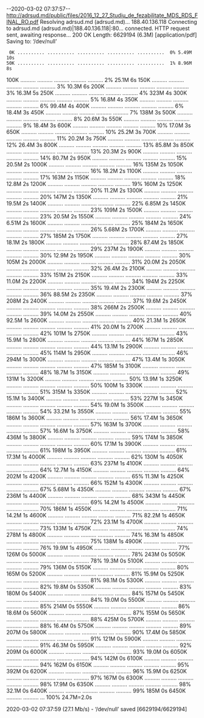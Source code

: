 --2020-03-02 07:37:57--  http://adrsud.md/public/files/2016_12_27_Studiu_de_fezabilitate_MDS_RDS_FINAL_RO.pdf
Resolving adrsud.md (adrsud.md)... 188.40.136.118
Connecting to adrsud.md (adrsud.md)|188.40.136.118|:80... connected.
HTTP request sent, awaiting response... 200 OK
Length: 6629194 (6.3M) [application/pdf]
Saving to: ‘/dev/null’

     0K .......... .......... .......... .......... ..........  0% 5.49M 10s
    50K .......... .......... .......... .......... ..........  1% 8.96M 8s
   100K .......... .......... .......... .......... ..........  2% 25.1M 6s
   150K .......... .......... .......... .......... ..........  3% 10.3M 6s
   200K .......... .......... .......... .......... ..........  3% 16.3M 5s
   250K .......... .......... .......... .......... ..........  4%  323M 4s
   300K .......... .......... .......... .......... ..........  5% 16.8M 4s
   350K .......... .......... .......... .......... ..........  6% 99.4M 4s
   400K .......... .......... .......... .......... ..........  6% 18.4M 3s
   450K .......... .......... .......... .......... ..........  7%  138M 3s
   500K .......... .......... .......... .......... ..........  8% 20.6M 3s
   550K .......... .......... .......... .......... ..........  9% 18.4M 3s
   600K .......... .......... .......... .......... .......... 10% 17.0M 3s
   650K .......... .......... .......... .......... .......... 10% 25.2M 3s
   700K .......... .......... .......... .......... .......... 11% 20.2M 3s
   750K .......... .......... .......... .......... .......... 12% 26.4M 3s
   800K .......... .......... .......... .......... .......... 13% 85.8M 3s
   850K .......... .......... .......... .......... .......... 13% 20.3M 2s
   900K .......... .......... .......... .......... .......... 14% 80.7M 2s
   950K .......... .......... .......... .......... .......... 15% 20.5M 2s
  1000K .......... .......... .......... .......... .......... 16%  135M 2s
  1050K .......... .......... .......... .......... .......... 16% 18.2M 2s
  1100K .......... .......... .......... .......... .......... 17%  163M 2s
  1150K .......... .......... .......... .......... .......... 18% 12.8M 2s
  1200K .......... .......... .......... .......... .......... 19%  160M 2s
  1250K .......... .......... .......... .......... .......... 20% 11.2M 2s
  1300K .......... .......... .......... .......... .......... 20%  147M 2s
  1350K .......... .......... .......... .......... .......... 21% 19.5M 2s
  1400K .......... .......... .......... .......... .......... 22% 6.85M 2s
  1450K .......... .......... .......... .......... .......... 23%  109M 2s
  1500K .......... .......... .......... .......... .......... 23% 20.5M 2s
  1550K .......... .......... .......... .......... .......... 24% 6.51M 2s
  1600K .......... .......... .......... .......... .......... 25%  184M 2s
  1650K .......... .......... .......... .......... .......... 26% 5.68M 2s
  1700K .......... .......... .......... .......... .......... 27%  185M 2s
  1750K .......... .......... .......... .......... .......... 27% 18.1M 2s
  1800K .......... .......... .......... .......... .......... 28% 87.4M 2s
  1850K .......... .......... .......... .......... .......... 29%  237M 2s
  1900K .......... .......... .......... .......... .......... 30% 12.9M 2s
  1950K .......... .......... .......... .......... .......... 30%  105M 2s
  2000K .......... .......... .......... .......... .......... 31% 20.0M 2s
  2050K .......... .......... .......... .......... .......... 32% 26.4M 2s
  2100K .......... .......... .......... .......... .......... 33%  151M 2s
  2150K .......... .......... .......... .......... .......... 33% 11.0M 2s
  2200K .......... .......... .......... .......... .......... 34%  194M 2s
  2250K .......... .......... .......... .......... .......... 35% 19.4M 2s
  2300K .......... .......... .......... .......... .......... 36% 88.5M 2s
  2350K .......... .......... .......... .......... .......... 37%  208M 2s
  2400K .......... .......... .......... .......... .......... 37% 19.6M 2s
  2450K .......... .......... .......... .......... .......... 38%  266M 2s
  2500K .......... .......... .......... .......... .......... 39% 14.0M 2s
  2550K .......... .......... .......... .......... .......... 40% 92.5M 1s
  2600K .......... .......... .......... .......... .......... 40% 21.3M 1s
  2650K .......... .......... .......... .......... .......... 41% 20.0M 1s
  2700K .......... .......... .......... .......... .......... 42%  101M 1s
  2750K .......... .......... .......... .......... .......... 43% 15.9M 1s
  2800K .......... .......... .......... .......... .......... 44%  167M 1s
  2850K .......... .......... .......... .......... .......... 44% 13.1M 1s
  2900K .......... .......... .......... .......... .......... 45%  114M 1s
  2950K .......... .......... .......... .......... .......... 46%  294M 1s
  3000K .......... .......... .......... .......... .......... 47% 13.4M 1s
  3050K .......... .......... .......... .......... .......... 47%  185M 1s
  3100K .......... .......... .......... .......... .......... 48% 18.7M 1s
  3150K .......... .......... .......... .......... .......... 49%  131M 1s
  3200K .......... .......... .......... .......... .......... 50% 13.9M 1s
  3250K .......... .......... .......... .......... .......... 50%  100M 1s
  3300K .......... .......... .......... .......... .......... 51%  315M 1s
  3350K .......... .......... .......... .......... .......... 52% 15.1M 1s
  3400K .......... .......... .......... .......... .......... 53%  227M 1s
  3450K .......... .......... .......... .......... .......... 54% 19.0M 1s
  3500K .......... .......... .......... .......... .......... 54% 33.2M 1s
  3550K .......... .......... .......... .......... .......... 55%  186M 1s
  3600K .......... .......... .......... .......... .......... 56% 17.4M 1s
  3650K .......... .......... .......... .......... .......... 57%  163M 1s
  3700K .......... .......... .......... .......... .......... 57% 16.6M 1s
  3750K .......... .......... .......... .......... .......... 58%  436M 1s
  3800K .......... .......... .......... .......... .......... 59%  174M 1s
  3850K .......... .......... .......... .......... .......... 60% 17.1M 1s
  3900K .......... .......... .......... .......... .......... 61%  198M 1s
  3950K .......... .......... .......... .......... .......... 61% 17.3M 1s
  4000K .......... .......... .......... .......... .......... 62%  130M 1s
  4050K .......... .......... .......... .......... .......... 63%  237M 1s
  4100K .......... .......... .......... .......... .......... 64% 12.7M 1s
  4150K .......... .......... .......... .......... .......... 64%  202M 1s
  4200K .......... .......... .......... .......... .......... 65% 11.3M 1s
  4250K .......... .......... .......... .......... .......... 66%  152M 1s
  4300K .......... .......... .......... .......... .......... 67% 5.68M 1s
  4350K .......... .......... .......... .......... .......... 67%  236M 1s
  4400K .......... .......... .......... .......... .......... 68%  343M 1s
  4450K .......... .......... .......... .......... .......... 69% 14.2M 1s
  4500K .......... .......... .......... .......... .......... 70%  186M 1s
  4550K .......... .......... .......... .......... .......... 71% 14.2M 1s
  4600K .......... .......... .......... .......... .......... 71% 82.2M 1s
  4650K .......... .......... .......... .......... .......... 72% 23.1M 1s
  4700K .......... .......... .......... .......... .......... 73%  133M 1s
  4750K .......... .......... .......... .......... .......... 74%  278M 1s
  4800K .......... .......... .......... .......... .......... 74% 16.3M 1s
  4850K .......... .......... .......... .......... .......... 75%  138M 1s
  4900K .......... .......... .......... .......... .......... 76% 19.9M 1s
  4950K .......... .......... .......... .......... .......... 77%  126M 0s
  5000K .......... .......... .......... .......... .......... 78%  243M 0s
  5050K .......... .......... .......... .......... .......... 78% 19.3M 0s
  5100K .......... .......... .......... .......... .......... 79%  136M 0s
  5150K .......... .......... .......... .......... .......... 80%  165M 0s
  5200K .......... .......... .......... .......... .......... 81% 15.9M 0s
  5250K .......... .......... .......... .......... .......... 81% 98.1M 0s
  5300K .......... .......... .......... .......... .......... 82% 19.8M 0s
  5350K .......... .......... .......... .......... .......... 83%  180M 0s
  5400K .......... .......... .......... .......... .......... 84%  157M 0s
  5450K .......... .......... .......... .......... .......... 84% 19.0M 0s
  5500K .......... .......... .......... .......... .......... 85%  214M 0s
  5550K .......... .......... .......... .......... .......... 86% 18.6M 0s
  5600K .......... .......... .......... .......... .......... 87%  155M 0s
  5650K .......... .......... .......... .......... .......... 88%  425M 0s
  5700K .......... .......... .......... .......... .......... 88% 16.4M 0s
  5750K .......... .......... .......... .......... .......... 89%  207M 0s
  5800K .......... .......... .......... .......... .......... 90% 17.4M 0s
  5850K .......... .......... .......... .......... .......... 91%  121M 0s
  5900K .......... .......... .......... .......... .......... 91% 46.3M 0s
  5950K .......... .......... .......... .......... .......... 92%  209M 0s
  6000K .......... .......... .......... .......... .......... 93% 19.0M 0s
  6050K .......... .......... .......... .......... .......... 94%  142M 0s
  6100K .......... .......... .......... .......... .......... 94%  162M 0s
  6150K .......... .......... .......... .......... .......... 95%  392M 0s
  6200K .......... .......... .......... .......... .......... 96% 15.9M 0s
  6250K .......... .......... .......... .......... .......... 97%  167M 0s
  6300K .......... .......... .......... .......... .......... 98% 17.9M 0s
  6350K .......... .......... .......... .......... .......... 98% 32.1M 0s
  6400K .......... .......... .......... .......... .......... 99%  185M 0s
  6450K .......... .......... ...                             100% 24.7M=2.0s

2020-03-02 07:37:59 (27.1 Mb/s) - ‘/dev/null’ saved [6629194/6629194]

